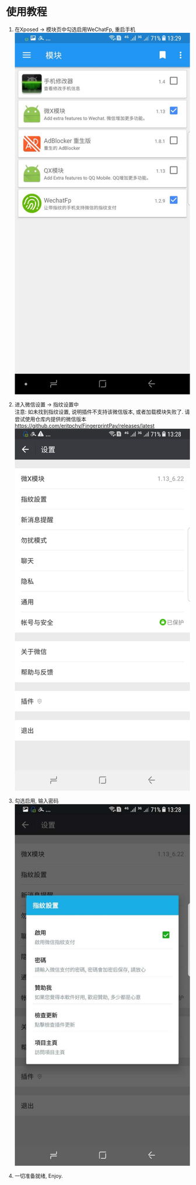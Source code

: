 # 使用教程

1. 在Xposed -> 模块页中勾选启用WeChatFp, 重启手机\
![1](./1.jpg)

2. 进入微信设置 -> 指纹设置中\
    注意: 如未找到指纹设置, 说明插件不支持该微信版本, 或者加载模块失败了. 请尝试使用仓库内提供的微信版本
    https://github.com/eritpchy/FingerprintPay/releases/latest
![2](./2.jpg)

3. 勾选启用, 输入密码\
![3](./3.jpg)

4. 一切准备就绪, Enjoy.

